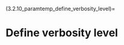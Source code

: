 (3.2.10_paramtemp_define_verbosity_level)=
# Define verbosity level

<!-- During preprocessing, this option will either output all processing
steps being performed on the data using the \"detailed\" setting
(recommended for first time use and to check processes) or you can set
it so that it only outputs the training fold that it's working on and
nothing else (the \"none\" setting). Setting this to \"none\" will
increase the speed of analysis because it will not have to print the
steps to screen. -->
